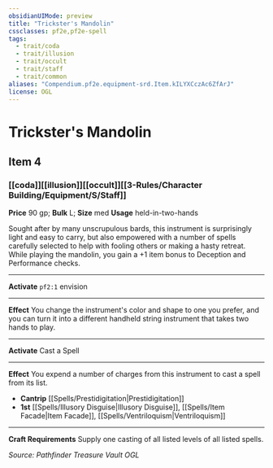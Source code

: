```yaml
---
obsidianUIMode: preview
title: "Trickster's Mandolin"
cssclasses: pf2e,pf2e-spell
tags:
  - trait/coda
  - trait/illusion
  - trait/occult
  - trait/staff
  - trait/common
aliases: "Compendium.pf2e.equipment-srd.Item.kILYXCczAc6ZfArJ"
license: OGL
---
```

# Trickster's Mandolin
## Item 4
### [[coda]][[illusion]][[occult]][[3-Rules/Character Building/Equipment/S/Staff]]


**Price** 90 gp; 
**Bulk** L; **Size** med
**Usage** held-in-two-hands

Sought after by many unscrupulous bards, this instrument is surprisingly light and easy to carry, but also empowered with a number of spells carefully selected to help with fooling others or making a hasty retreat. While playing the mandolin, you gain a +1 item bonus to Deception and Performance checks.

* * *

**Activate** `pf2:1` envision

* * *

**Effect** You change the instrument's color and shape to one you prefer, and you can turn it into a different handheld string instrument that takes two hands to play.

* * *

**Activate** Cast a Spell

* * *

**Effect** You expend a number of charges from this instrument to cast a spell from its list.

*   **Cantrip** [[Spells/Prestidigitation|Prestidigitation]]
*   **1st** [[Spells/Illusory Disguise|Illusory Disguise]], [[Spells/Item Facade|Item Facade]], [[Spells/Ventriloquism|Ventriloquism]]

* * *

**Craft Requirements** Supply one casting of all listed levels of all listed spells.

*Source: Pathfinder Treasure Vault*
*OGL*